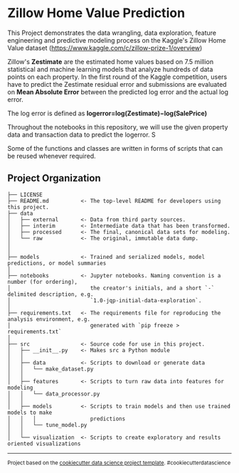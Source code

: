 Zillow Home Value Prediction
==============================

This Project demonstrates the data wrangling, data exploration, feature engineering and predictive modeling process on the Kaggle's Zillow Home Value dataset (https://www.kaggle.com/c/zillow-prize-1/overview)

Zillow's **Zestimate** are the estimated home values based on 7.5 million statistical and machine learning models that analyze hundreds of data points on each property. In the first round of the Kaggle competition, users have to predict the Zestimate residual error and submissions are evaluated on **Mean Absolute Error** between the predicted log error and the actual log error.

The log error is defined as **logerror=log(Zestimate)−log(SalePrice)**

Throughout the notebooks in this repository, we will use the given property data and transaction data to predict the logerror. S

Some of the functions and classes are written in forms of scripts that can be reused whenever required. 




Project Organization
------------

    ├── LICENSE
    ├── README.md          <- The top-level README for developers using this project.
    ├── data
    │   ├── external       <- Data from third party sources.
    │   ├── interim        <- Intermediate data that has been transformed.
    │   ├── processed      <- The final, canonical data sets for modeling.
    │   └── raw            <- The original, immutable data dump.
    │
    │
    ├── models             <- Trained and serialized models, model predictions, or model summaries
    │
    ├── notebooks          <- Jupyter notebooks. Naming convention is a number (for ordering),
    │                         the creator's initials, and a short `-` delimited description, e.g.
    │                         `1.0-jqp-initial-data-exploration`.
    │
    ├── requirements.txt   <- The requirements file for reproducing the analysis environment, e.g.
    │                         generated with `pip freeze > requirements.txt`
    │
    ├── src                <- Source code for use in this project.
    │   ├── __init__.py    <- Makes src a Python module
    │   │
    │   ├── data           <- Scripts to download or generate data
    │   │   └── make_dataset.py
    │   │
    │   ├── features       <- Scripts to turn raw data into features for modeling
    │   │   └── data_processor.py
    │   │
    │   ├── models         <- Scripts to train models and then use trained models to make
    │   │   │                 predictions
    │   │   └── tune_model.py
    │   │
    │   └── visualization  <- Scripts to create exploratory and results oriented visualizations   


--------

<p><small>Project based on the <a target="_blank" href="https://drivendata.github.io/cookiecutter-data-science/">cookiecutter data science project template</a>. #cookiecutterdatascience</small></p>
